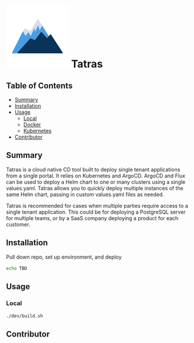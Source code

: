 # ![Test Image 1](img/tatras-small.svg) Tatras


Table of Contents
-----------------

* [Summary](#summary)
* [Installation](#installation)
* [Usage](#usage)
  * [Local](#local)
  * [Docker](#docker)
  * [Kubernetes](#kubernetes)
* [Contributor](#contributor)


## Summary

Tatras is a cloud native CD tool built to deploy single tenant applications from a single portal. It relies on Kubernetes and ArgoCD. ArgoCD and Flux can be used to deploy a Helm chart to one or many clusters using a single values.yaml. Tatras allows you to quickly deploy multiple instances of the same Helm chart, passing in custom values.yaml files as needed. 

Tatras is recommended for cases when multiple parties require access to a single tenant application. This could be for deploying a PostgreSQL server for multiple teams, or by a SaaS company deploying a product for each customer. 


## Installation

Pull down repo, set up environment, and deploy
```bash
echo TBD
```

## Usage

### Local

```bash
./dev/build.sh
```

## Contributor


